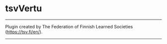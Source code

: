 # tsvVertu

***
Plugin created by The Federation of Finnish Learned Societies (https://tsv.fi/en/).
***
